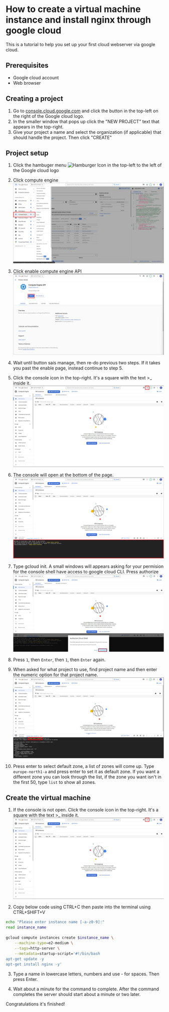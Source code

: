  # How to create a virtual machine instance and install nginx through google cloud

 This is a tutorial to help you set up your first cloud webserver via google cloud.

 ## Prerequisites
- Google cloud account
- Web browser

## Creating a project
1. Go to [console.cloud.google.com](https://console.cloud.google.com/) and click the button in the top-left on the right of the Google cloud logo.
2. In the smaller window that pops up click the "NEW PROJECT" text that appears in the top-right.
3. Give your project a name and select the organization (if applicable) that should handle the project. Then click "CREATE"

## Project setup
1. Click the hambuger menu ![Hamburger Icon](https://upload.wikimedia.org/wikipedia/commons/b/b2/Hamburger_icon.svg)
 in the top-left to the left of the Google cloud logo


2. Click compute engine
![Compute Engine](/Assets/Compute_Engine.jpg)


3. Click enable compute engine API
![Compute Engine](/Assets/Enable%20Compute%20Engine.jpg)

5. Wait until button sais manage, then re-do previous two steps. If it takes you past the enable page, instead continue to step 5.

6. Click the console icon in the top-right. It's a square with the text >_ inside it.
![Compute Engine](/Assets/Console%20Icon.jpg)

7. The console will open at the bottom of the page.
![Compute Engine](/Assets/Console%20%20opens%20at%20the%20bottom.png)


8. Type gcloud init. A small windows will appears asking for your permision for the console shell have access to google cloud CLI. Press authorize
![Compute Engine](/Assets/Authorize_Cloud_Shell.jpg)


9. Press ``1``, then ``Enter``, then ``1``, then ``Enter`` again. 

10. When asked for what project to use, find project name and then enter the numeric option for that project name.
![Compute Engine](/Assets/Project%20name.jpg)


11. Press enter to select default zone, a list of zones will come up. Type ```europe-north1-a``` and press enter to set it as default zone. If you want a different zone you can look through the list, if the zone you want isn't in the first 50, type ```list``` to show all zones.

## Create the virtual machine
1. If the console is not open. Click the console icon in the top-right. It's a square with the text >_ inside it.
![Compute Engine](/Assets/Console%20Icon.jpg)

2. Copy below code using CTRL+C then paste into the terminal using CTRL+SHIFT+V
```bash
echo "Please enter instance name [-a-z0-9]:"
read instance_name

gcloud compute instances create $instance_name \
    --machine-type=e2-medium \
    --tags=http-server \
    --metadata=startup-script='#!/bin/bash
apt-get update -y
apt-get install nginx -y'
```
3. Type a name in lowercase letters, numbers and use - for spaces. Then press Enter.

4. Wait about a minute for the command to complete. After the command completes the server should start about a minute or two later.

Congratulations it's finished!
